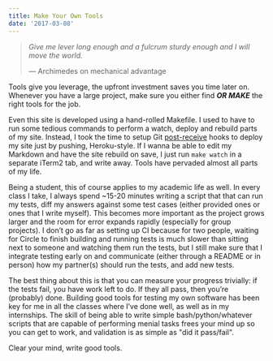 ```yaml
---
title: Make Your Own Tools
date: '2017-03-08'
---
```


> _Give me lever long enough and a fulcrum sturdy enough and I will move the world._
>
> &mdash; Archimedes on mechanical advantage

Tools give you leverage, the upfront investment saves you time later on.
Whenever you have a large project, make sure you either find **_OR MAKE_** the right
tools for the job.

Even this site is developed using a hand-rolled Makefile. I used to have to run
some tedious commands to perform a watch, deploy and rebuild parts of my site.
Instead, I took the time to setup Git
[post-receive](https://git-scm.com/book/en/v2/Customizing-Git-Git-Hooks) hooks
to deploy my site just by pushing, Heroku-style. If I wanna be able to edit my
Markdown and have the site rebuild on save, I just run `make watch` in a
separate iTerm2 tab, and write away. Tools have pervaded almost all parts of my life.

Being a student, this of course applies to my academic life as well.  In every
class I take, I always spend ~15-20 minutes writing a script that that can run
my tests, diff my answers against some test cases (either provided ones or ones
that I write myself). This becomes more important as the project grows larger
and the room for error expands rapidly (especially for group projects). I don’t
go as far as setting up CI because for two people, waiting for Circle to finish
building and running tests is much slower than sitting next to someone and
watching them run the tests, but I still make sure that I integrate testing
early on and communicate (either through a README or in person) how my
partner(s) should run the tests, and add new tests.

The best thing about this is that you can measure your progress trivially: if
the tests fail, you have work left to do. If they all pass, then you’re
(probably) done.  Building good tools for testing my own software has been key
for me in all the classes where I’ve done well, as well as in my internships.
The skill of being able to write simple bash/python/whatever scripts that are
capable of performing menial tasks frees your mind up so you can get to work,
and validation is as simple as "did it pass/fail".

Clear your mind, write good tools.
